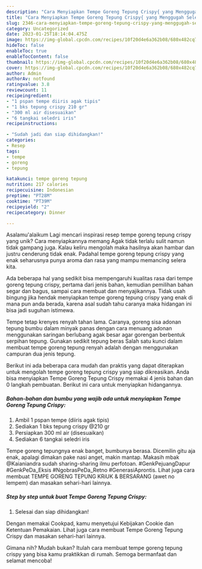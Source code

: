 ```yaml
---
description: "Cara Menyiapkan Tempe Goreng Tepung Crispy{ yang Menggugah Selera"
title: "Cara Menyiapkan Tempe Goreng Tepung Crispy{ yang Menggugah Selera"
slug: 2346-cara-menyiapkan-tempe-goreng-tepung-crispy-yang-menggugah-selera
category: Uncategorized
date: 2023-01-25T18:14:04.475Z
image: https://img-global.cpcdn.com/recipes/10f20d4e6a362b08/680x482cq70/tempe-goreng-tepung-crispy-foto-resep-utama.jpg
hideToc: false
enableToc: true
enableTocContent: false
thumbnail: https://img-global.cpcdn.com/recipes/10f20d4e6a362b08/680x482cq70/tempe-goreng-tepung-crispy-foto-resep-utama.jpg
cover: https://img-global.cpcdn.com/recipes/10f20d4e6a362b08/680x482cq70/tempe-goreng-tepung-crispy-foto-resep-utama.jpg
author: Admin
authorAv: notfound
ratingvalue: 3.8
reviewcount: 11
recipeingredient:
- "1 pspan tempe diiris agak tipis"
- "1 bks tepung crispy 210 gr"
- "300 ml air disesuaikan"
- "6 tangkai seledri iris"
recipeinstructions:

- "Sudah jadi dan siap dihidangkan!"
categories:
- Resep
tags:
- tempe
- goreng
- tepung

katakunci: tempe goreng tepung 
nutrition: 217 calories
recipecuisine: Indonesian
preptime: "PT28M"
cooktime: "PT39M"
recipeyield: "2"
recipecategory: Dinner

---
```



Asalamu'alaikum Lagi mencari inspirasi resep tempe goreng tepung crispy yang unik? Cara menyiapkannya memang Agak tidak terlalu sulit namun tidak gampang juga. Kalau keliru mengolah maka hasilnya akan hambar dan justru cenderung tidak enak. Padahal tempe goreng tepung crispy yang enak seharusnya punya aroma dan rasa yang mampu memancing selera kita.


Ada beberapa hal yang sedikit bisa mempengaruhi kualitas rasa dari tempe goreng tepung crispy, pertama dari jenis bahan, kemudian pemilihan bahan segar dan bagus, sampai cara membuat dan menyajikannya. Tidak usah bingung jika hendak menyiapkan tempe goreng tepung crispy yang enak di mana pun anda berada, karena asal sudah tahu caranya maka hidangan ini bisa jadi suguhan istimewa.

Tempe tetap krenyes renyah tahan lama. Caranya, goreng sisa adonan tepung bumbu dalam minyak panas dengan cara menuang adonan menggunakan saringan berlubang agak besar agar gorengan berbentuk serpihan tepung. Gunakan sedikit tepung beras Salah satu kunci dalam membuat tempe goreng tepung renyah adalah dengan menggunakan campuran dua jenis tepung.


Berikut ini ada beberapa cara mudah dan praktis yang dapat diterapkan untuk mengolah tempe goreng tepung crispy yang siap dikreasikan. Anda bisa menyiapkan Tempe Goreng Tepung Crispy memakai 4 jenis bahan dan 0 langkah pembuatan. Berikut ini cara untuk menyiapkan hidangannya.

<!--inarticleads1-->

##### Bahan-bahan dan bumbu yang wajib ada untuk menyiapkan Tempe Goreng Tepung Crispy:

1. Ambil 1 pspan tempe (diiris agak tipis)
1. Sediakan 1 bks tepung crispy @210 gr
1. Persiapkan 300 ml air (disesuaikan)
1. Sediakan 6 tangkai seledri iris


Tempe goreng tepungnya enak banget, bumbunya berasa. Dicemilin gitu aja enak, apalagi dimakan pake nasi anget, makin mantap. Makasih mbak @Kaianiandra sudah sharing-sharing ilmu perfotoan. #GenkPejuangDapur #GenkPeDa_Eksis #NgobrasPeDa_Retno #GenerasiAprontis. Lihat juga cara membuat TEMPE GORENG TEPUNG KRiUK &amp; BERSARANG (awet no lempem) dan masakan sehari-hari lainnya. 

<!--inarticleads2-->

##### Step by step untuk buat Tempe Goreng Tepung Crispy:


1. Selesai dan siap dihidangkan!

Dengan memakai Cookpad, kamu menyetujui Kebijakan Cookie dan Ketentuan Pemakaian. Lihat juga cara membuat Tempe Goreng Tepung Crispy dan masakan sehari-hari lainnya. 

Gimana nih? Mudah bukan? Itulah cara membuat tempe goreng tepung crispy yang bisa kamu praktikkan di rumah. Semoga bermanfaat dan selamat mencoba!
